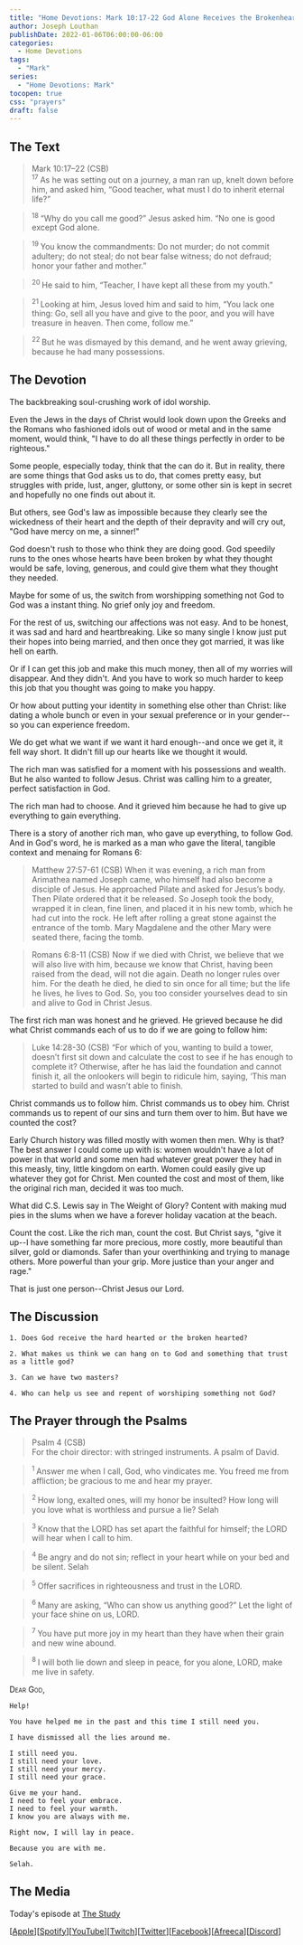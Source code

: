 ```yaml
---
title: "Home Devotions: Mark 10:17-22 God Alone Receives the Brokenhearted"
author: Joseph Louthan
publishDate: 2022-01-06T06:00:00-06:00
categories:
  - Home Devotions
tags:
  - "Mark"
series:
  - "Home Devotions: Mark"
tocopen: true
css: "prayers"
draft: false
---
```

## The Text

>Mark 10:17–22 (CSB)  
><sup> 17 </sup> As he was setting out on a journey, a man ran up, knelt down before him, and asked him, “Good teacher, what must I do to inherit eternal life?” 

><sup> 18 </sup> “Why do you call me good?” Jesus asked him. “No one is good except God alone. 

><sup> 19 </sup> You know the commandments: Do not murder; do not commit adultery; do not steal; do not bear false witness; do not defraud; honor your father and mother.” 

><sup> 20 </sup> He said to him, “Teacher, I have kept all these from my youth.” 

><sup> 21 </sup> Looking at him, Jesus loved him and said to him, “You lack one thing: Go, sell all you have and give to the poor, and you will have treasure in heaven. Then come, follow me.” 

><sup> 22 </sup> But he was dismayed by this demand, and he went away grieving, because he had many possessions.

## The Devotion

The backbreaking soul-crushing work of idol worship.

Even the Jews in the days of Christ would look down upon the Greeks and the Romans who fashioned idols out of wood or metal and in the same moment, would think, "I have to do all these things perfectly in order to be righteous."

Some people, especially today, think that the can do it. But in reality, there are some things that God asks us to do, that comes pretty easy, but struggles with pride, lust, anger, gluttony, or some other sin is kept in secret and hopefully no one finds out about it.

But others, see God's law as impossible because they clearly see the wickedness of their heart and the depth of their depravity and will cry out, "God have mercy on me, a sinner!"

God doesn't rush to those who think they are doing good. God speedily runs to the ones whose hearts have been broken by what they thought would be safe, loving, generous, and could give them what they thought they needed.

Maybe for some of us, the switch from worshipping something not God to God was a instant thing. No grief only joy and freedom.

For the rest of us, switching our affections was not easy. And to be honest, it was sad and hard and heartbreaking. Like so many single I know just put their hopes into being married, and then once they got married, it was like hell on earth. 

Or if I can get this job and make this much money, then all of my worries will disappear. And they didn't. And you have to work so much harder to keep this job that you thought was going to make you happy.

Or how about putting your identity in something else other than Christ: like dating a whole bunch or even in your sexual preference or in your gender--so you can experience freedom.

We do get what we want if we want it hard enough--and once we get it, it fell way short. It didn't fill up our hearts like we thought it would.

The rich man was satisfied for a moment with his possessions and wealth. But he also wanted to follow Jesus. Christ was calling him to a greater, perfect satisfaction in God.

The rich man had to choose. And it grieved him because he had to give up everything to gain everything.

There is a story of another rich man, who gave up everything, to follow God. And in God's word, he is marked as a man who gave the literal, tangible context and menaing for Romans 6:

>Matthew 27:57-61 (CSB) When it was evening, a rich man from Arimathea named Joseph came, who himself had also become a disciple of Jesus. He approached Pilate and asked for Jesus’s body. Then Pilate ordered that it be released. So Joseph took the body, wrapped it in clean, fine linen, and placed it in his new tomb, which he had cut into the rock. He left after rolling a great stone against the entrance of the tomb. Mary Magdalene and the other Mary were seated there, facing the tomb.

>Romans 6:8-11 (CSB) Now if we died with Christ, we believe that we will also live with him, because we know that Christ, having been raised from the dead, will not die again. Death no longer rules over him. For the death he died, he died to sin once for all time; but the life he lives, he lives to God. So, you too consider yourselves dead to sin and alive to God in Christ Jesus.

The first rich man was honest and he grieved. He grieved because he did what Christ commands each of us to do if we are going to follow him:

>Luke 14:28-30 (CSB) “For which of you, wanting to build a tower, doesn’t first sit down and calculate the cost to see if he has enough to complete it? Otherwise, after he has laid the foundation and cannot finish it, all the onlookers will begin to ridicule him, saying, ‘This man started to build and wasn’t able to finish.

Christ commands us to follow him. Christ commands us to obey him. Christ commands us to repent of our sins and turn them over to him. But have we counted the cost?

Early Church history was filled mostly with women then men. Why is that? The best answer I could come up with is: women wouldn't have a lot of power in that world and some men had whatever great power they had in this measly, tiny, little kingdom on earth.  Women could easily give up whatever they got for Christ. Men counted the cost and most of them, like the original rich man, decided it was too much.

What did C.S. Lewis say in The Weight of Glory? Content with making mud pies in the slums when we have a forever holiday vacation at the beach.

Count the cost. Like the rich man, count the cost. But Christ says, "give it up--I have something far more precious, more costly, more beautiful than silver, gold or diamonds. Safer than your overthinking and trying to manage others. More powerful than your grip. More justice than your anger and rage."

That is just one person--Christ Jesus our Lord.

## The Discussion

```text
1. Does God receive the hard hearted or the broken hearted?
```

```text
2. What makes us think we can hang on to God and something that trust as a little god?
```

```text
3. Can we have two masters?
```

```text
4. Who can help us see and repent of worshiping something not God?
```

## The Prayer through the Psalms

>Psalm 4 (CSB)  
>   For the choir director: with stringed instruments. A psalm of David. 

><sup> 1 </sup> Answer me when I call, God, who vindicates me. You freed me from affliction; be gracious to me and hear my prayer. 

><sup> 2 </sup> How long, exalted ones, will my honor be insulted? How long will you love what is worthless and pursue a lie? Selah 

><sup> 3 </sup> Know that the LORD has set apart the faithful for himself; the LORD will hear when I call to him. 

><sup> 4 </sup> Be angry and do not sin; reflect in your heart while on your bed and be silent. Selah 

><sup> 5 </sup> Offer sacrifices in righteousness and trust in the LORD. 

><sup> 6 </sup> Many are asking, “Who can show us anything good?” Let the light of your face shine on us, LORD. 

><sup> 7 </sup> You have put more joy in my heart than they have when their grain and new wine abound. 

><sup> 8 </sup> I will both lie down and sleep in peace, for you alone, LORD, make me live in safety.

<div style="font-variant: small-caps;">
Dear God,
</div>

```text
Help!

You have helped me in the past and this time I still need you.

I have dismissed all the lies around me.

I still need you.
I still need your love.
I still need your mercy.
I still need your grace.

Give me your hand.
I need to feel your embrace.
I need to feel your warmth.
I know you are always with me.

Right now, I will lay in peace.

Because you are with me.

Selah.
```

<div style="page-break-after: always;"></div>

## The Media

Today's episode at [The Study](http://study.theologic.us/podcast/home-devotions-mark-1017-22-god-alone-receives-the-brokenhearted)

\[[Apple](https://podcasts.apple.com/us/podcast/the-study/id1557102127)\]\[[Spotify](https://open.spotify.com/show/0Xs5qsNvWePyRqcmtOTPkR)\]\[[YouTube](http://youtube.theologic.us)\]\[[Twitch](http://twitch.theologic.us)\]\[[Twitter](https://twitter.com/theologic_us)\]\[[Facebook](https://www.facebook.com/groups/462231051477464)\]\[[Afreeca](https://bj.afreecatv.com/theologicus)\]\[[Discord](http://discord.theologic.us)\]
